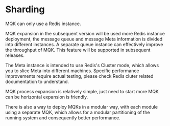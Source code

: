 Sharding
=========

MQK can only use a Redis instance.

MQK expansion in the subsequent version will be used more Redis instance deployment, the message queue and message Meta information is divided into different instances. A separate queue instance can effectively improve the throughput of MQK. This feature will be supported in subsequent releases.

The Meta instance is intended to use Redis's Cluster mode, which allows you to slice Meta into different machines. Specific performance improvements require actual testing, please check Redis cluter related documentation to understand.

MQK process expansion is relatively simple, just need to start more MQK can be horizontal expansion is friendly.

There is also a way to deploy MQKs in a modular way, with each module using a separate MQK, which allows for a modular partitioning of the running system and consequently better performance.